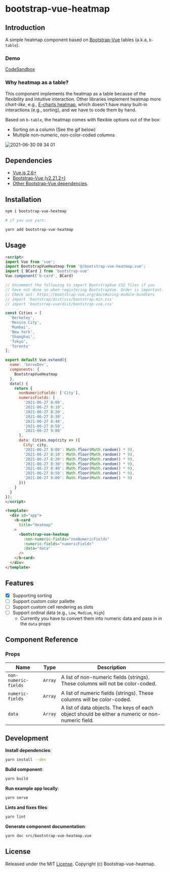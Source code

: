# bootstrap-vue-heatmap

## Introduction
A simple heatmap component based on [Bootstrap-Vue](https://bootstrap-vue.org/) tables (a.k.a, `b-table`).

### Demo
[CodeSandbox](https://codesandbox.io/s/nameless-leftpad-1pu2x)

### Why heatmap as a table?
This component implements the heatmap as a table because of the flexibility and intuitive interaction. Other libraries implement heatmap more *chart-like*, e.g., [E-charts heatmap](https://echarts.apache.org/examples/en/editor.html?c=heatmap-cartesian), which doesn't have many built-in interactions (e.g., sorting), and we have to code them by hand.

Based on `b-table`, the heatmap comes with flexible options out of the box:
- Sorting on a column (See the gif below)
- Multiple non-numeric, non-color-coded columns

![2021-06-30 09 34 01](https://user-images.githubusercontent.com/2715151/123969615-621f5e00-d986-11eb-9e32-a8c3f82749e0.gif)


## Dependencies


* [Vue.js 2.6+](https://vuejs.org/2016/04/27/announcing-2.0/)
* [Bootstrap-Vue (v2.21.2+)](https://bootstrap-vue.org/)
* [Other Bootstrap-Vue dependencies](https://bootstrap-vue.org/docs).

## Installation

```bash
npm i bootstrap-vue-heatmap

# if you use yarn:

yarn add bootstrap-vue-heatmap
```

## Usage

```html
<script>
import Vue from 'vue';
import BootstrapVueHeatmap from '@/bootstrap-vue-heatmap.vue';
import { BCard } from 'bootstrap-vue'
Vue.component('b-card', BCard)

// Uncomment the following to import BootstrapVue CSS files if you
// have not done so when registering BootstrapVue. Order is important.
// Check out: https://bootstrap-vue.org/docs#using-module-bundlers
// import 'bootstrap/dist/css/bootstrap.min.css'
// import 'bootstrap-vue/dist/bootstrap-vue.css'

const Cities = [
  'Berkeley',
  'Mexico City',
  'Mumbai',
  'New York',
  'Shanghai',
  'Tokyo',
  'Toronto'
];

export default Vue.extend({
  name: 'ServeDev',
  components: {
    BootstrapVueHeatmap
  },
  data() {
    return {
      nonNumericFields: ['City'],
      numericFields: [
        '2021-06-27 8:00',
        '2021-06-27 8:10',
        '2021-06-27 8:20',
        '2021-06-27 8:30',
        '2021-06-27 8:40',
        '2021-06-27 8:50',
        '2021-06-27 9:00'
      ],
      data: Cities.map(city => ({
        City: city,
        '2021-06-27 8:00': Math.floor(Math.random() * 9),
        '2021-06-27 8:10': Math.floor(Math.random() * 9),
        '2021-06-27 8:20': Math.floor(Math.random() * 9),
        '2021-06-27 8:30': Math.floor(Math.random() * 9),
        '2021-06-27 8:40': Math.floor(Math.random() * 9),
        '2021-06-27 8:50': Math.floor(Math.random() * 9),
        '2021-06-27 9:00': Math.floor(Math.random() * 9)
      }))
    }
  }
});
</script>

<template>
  <div id="app">
    <b-card
      title="Heatmap"
    >
      <bootstrap-vue-heatmap
        :non-numeric-fields="nonNumericFields"
        :numeric-fields="numericFields"
        :data="data"
      />
    </b-card>
  </div>
</template>

```


## Features
- [x] Supporting sorting
- [ ] Support custom color pallette
- [ ] Support custom cell rendering as slots
- [ ] Support ordinal data (e.g., `Low`, `Medium`, `High`)
  - Currently you have to convert them into numeric data and pass in in the `data` props

## Component Reference
### Props

| Name                 | Type    | Description                                                                                                     |
| -------------------- | ------- | --------------------------------------------------------------------------------------------------------------- |
| `non-numeric-fields` | `Array` | A list of non-numeric fields (strings). These columns will not be color-coded.                                  |
| `numeric-fields`     | `Array` | A list of numeric fields (strings). These columns will be color-coded.                                          |
| `data`               | `Array` | A list of data objects. The keys of each object should be either a numeric or non-numeric field.|

## Development

**Install dependencies**:
```bash
yarn install --dev
```

**Build component**:
```bash
yarn build
```

**Run example app locally**:
```bash
yarn serve
```

**Lints and fixes files**:
```bash
yarn lint
```

**Generate component documentation**:
```bash
yarn doc src/bootstrap-vue-heatmap.vue
```

## License

Released under the MIT [License](./LICENSE). Copyright (c) Bootstrap-vue-heatmap.